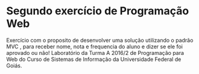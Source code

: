 # Segundo exercício de Programação Web
Exercício com o proposito de desenvolver uma solução utilizando o padrão MVC , para receber nome, nota e frequencia do aluno e dizer se ele foi aprovado ou não!
Laboratório da Turma A 2016/2 de Programação para Web do Curso de Sistemas de Informação da Universidade Federal de Goiás.
